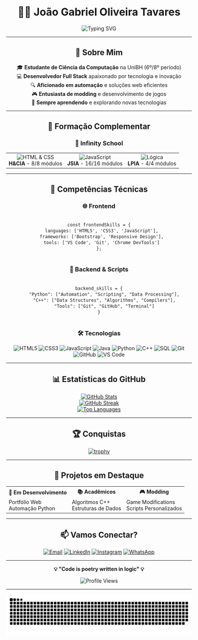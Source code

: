 <div align="center">

# 👨‍💻 João Gabriel Oliveira Tavares

<img src="https://readme-typing-svg.demolab.com?font=Fira+Code&size=22&duration=3000&pause=1000&color=58A6FF&center=true&vCenter=true&width=435&lines=Computer+Science+Student;Full+Stack+Developer;Problem+Solver;Tech+Enthusiast" alt="Typing SVG" />

---

## 🚀 Sobre Mim

🎓 <strong>Estudante de Ciência da Computação</strong> na UniBH (6º/8º período)<br>
💻 <strong>Desenvolvedor Full Stack</strong> apaixonado por tecnologia e inovação<br>
🔍 <strong>Aficionado em automação</strong> e soluções web eficientes<br>
🎮 <strong>Entusiasta de modding</strong> e desenvolvimento de jogos<br>
🌱 <strong>Sempre aprendendo</strong> e explorando novas tecnologias<br>

---

## 🎯 Formação Complementar

### 🏫 Infinity School

<table>
<tr>
<td align="center">
<img src="https://img.shields.io/badge/HTML%20%26%20CSS%20com%20IA-100%25-success?style=for-the-badge&logo=html5&logoColor=white" alt="HTML & CSS" />
<br><strong>H&CIA</strong> - 8/8 módulos
</td>
<td align="center">
<img src="https://img.shields.io/badge/JavaScript%20com%20IA-100%25-success?style=for-the-badge&logo=javascript&logoColor=white" alt="JavaScript" />
<br><strong>JSIA</strong> - 16/16 módulos
</td>
<td align="center">
<img src="https://img.shields.io/badge/Lógica%20de%20Programação-100%25-success?style=for-the-badge&logo=codeigniter&logoColor=white" alt="Lógica" />
<br><strong>LPIA</strong> - 4/4 módulos
</td>
</tr>
</table>

---

## 💼 Competências Técnicas

### 🌐 Frontend
<div>
<pre>
<code>
const frontendSkills = {
  languages: ['HTML5', 'CSS3', 'JavaScript'],
  frameworks: ['Bootstrap', 'Responsive Design'],
  tools: ['VS Code', 'Git', 'Chrome DevTools']
};
</code>
</pre>
</div>

### 🐍 Backend & Scripts
<div>
<pre>
<code>
backend_skills = {
    "Python": ["Automation", "Scripting", "Data Processing"],
    "C++": ["Data Structures", "Algorithms", "Compilers"],
    "Tools": ["Git", "GitHub", "Terminal"]
}
</code>
</pre>
</div>

### 🛠️ Tecnologias

![HTML5](https://img.shields.io/badge/HTML5-E34F26?style=for-the-badge&logo=html5&logoColor=white)
![CSS3](https://img.shields.io/badge/CSS3-1572B6?style=for-the-badge&logo=css3&logoColor=white)
![JavaScript](https://img.shields.io/badge/JavaScript-F7DF1E?style=for-the-badge&logo=javascript&logoColor=black)
![Java](https://img.shields.io/badge/Java-007396?style=for-the-badge&logo=java&logoColor=white)
![Python](https://img.shields.io/badge/Python-3776AB?style=for-the-badge&logo=python&logoColor=white)
![C++](https://img.shields.io/badge/C++-00599C?style=for-the-badge&logo=cplusplus&logoColor=white)
![SQL](https://img.shields.io/badge/SQL-336791?style=for-the-badge&logo=postgresql&logoColor=white)
![Git](https://img.shields.io/badge/Git-F05032?style=for-the-badge&logo=git&logoColor=white)
![GitHub](https://img.shields.io/badge/GitHub-181717?style=for-the-badge&logo=github&logoColor=white)
![VS Code](https://img.shields.io/badge/VS_Code-0078D4?style=for-the-badge&logo=visual-studio-code&logoColor=white)


---

## 📊 Estatísticas do GitHub

[![GitHub Stats](https://github-readme-stats.vercel.app/api?username=JoaoGabrielOT&show_icons=true&theme=tokyonight&include_all_commits=true&count_private=true)](https://github.com/JoaoGabrielOT)
<br>
[![GitHub Streak](https://streak-stats.demolab.com?user=JoaoGabrielOT&theme=tokyonight)](https://github.com/JoaoGabrielOT)
<br>
[![Top Languages](https://github-readme-stats.vercel.app/api/top-langs/?username=JoaoGabrielOT&layout=compact&theme=tokyonight)](https://github.com/JoaoGabrielOT)

---

## 🏆 Conquistas

[![trophy](https://github-profile-trophy.vercel.app/?username=JoaoGabrielOT&theme=tokyonight&no-frame=true&row=1&column=6)](https://github.com/JoaoGabrielOT)

---

## 🎯 Projetos em Destaque

<table>
  <tr>
    <th>🚀 <strong>Em Desenvolvimento</strong></th>
    <th>📚 <strong>Acadêmicos</strong></th>
    <th>🎮 <strong>Modding</strong></th>
  </tr>
  <tr>
    <td>Portfólio Web<br>Automação Python</td>
    <td>Algoritmos C++<br>Estruturas de Dados</td>
    <td>Game Modifications<br>Scripts Personalizados</td>
  </tr>
</table>

---

## 📫 Vamos Conectar?

[![Email](https://img.shields.io/badge/Email-D14836?style=for-the-badge&logo=gmail&logoColor=white)](mailto:joaogabrielot.ti@gmail.com)
[![LinkedIn](https://img.shields.io/badge/LinkedIn-0077B5?style=for-the-badge&logo=linkedin&logoColor=white)](https://www.linkedin.com/in/joaogabrielot/)
[![Instagram](https://img.shields.io/badge/Instagram-E4405F?style=for-the-badge&logo=instagram&logoColor=white)](https://www.instagram.com/joao.gabrielot/)
[![WhatsApp](https://img.shields.io/badge/WhatsApp-25D366?style=for-the-badge&logo=whatsapp&logoColor=white)](https://wa.me/5531982311519)

---

**💡 "Code is poetry written in logic" 💡**

![Profile Views](https://komarev.com/ghpvc/?username=JoaoGabrielOT&color=58A6FF&style=for-the-badge)

---

<img src="https://raw.githubusercontent.com/Platane/snk/output/github-contribution-grid-snake.svg" alt="Snake animation" />

</div>
